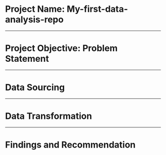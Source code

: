 # Project Name: My-first-data-analysis-repo

---
# Project Objective: Problem Statement



---
# Data Sourcing 


---
# Data Transformation 


---
# Findings and Recommendation 
